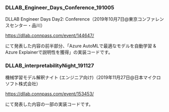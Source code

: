 ### DLLAB_Engineer_Days_Conference_191005
DLLAB Engineer Days Day2: Conference（2019年10月7日@東京コンファレンスセンター・品川）


https://dllab.connpass.com/event/144647/


にて発表した内容の前半部分、「Azure AutoMLで最適なモデルを自動学習 & Azure Explainerで説明性を獲得」の実装コードです。



### DLLAB_interpretabilityNight_191127
機械学習モデル解釈ナイト (エンジニア向け)（2019年11月27日@日本マイクロソフト株式会社）

https://dllab.connpass.com/event/153453/


にて発表した内容の一部の実装コードです。

